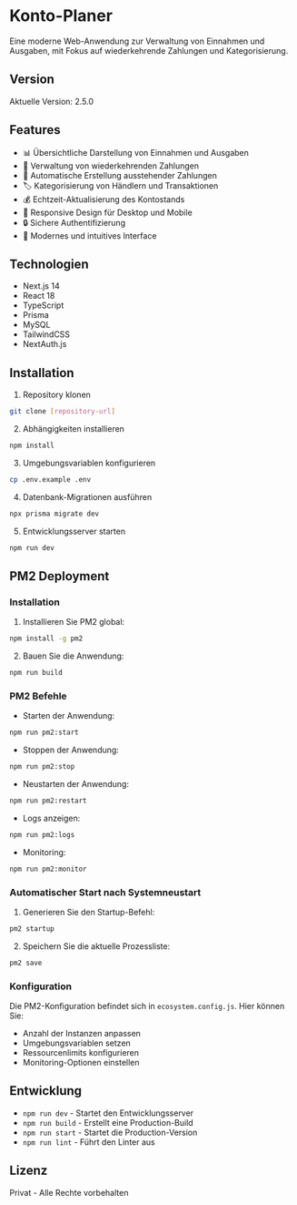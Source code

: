 # Konto-Planer

Eine moderne Web-Anwendung zur Verwaltung von Einnahmen und Ausgaben, mit Fokus auf wiederkehrende Zahlungen und Kategorisierung.

## Version

Aktuelle Version: 2.5.0

## Features

- 📊 Übersichtliche Darstellung von Einnahmen und Ausgaben
- 🔄 Verwaltung von wiederkehrenden Zahlungen
- 📅 Automatische Erstellung ausstehender Zahlungen
- 🏷️ Kategorisierung von Händlern und Transaktionen
- 💰 Echtzeit-Aktualisierung des Kontostands
- 📱 Responsive Design für Desktop und Mobile
- 🔒 Sichere Authentifizierung
- 🎨 Modernes und intuitives Interface

## Technologien

- Next.js 14
- React 18
- TypeScript
- Prisma
- MySQL
- TailwindCSS
- NextAuth.js

## Installation

1. Repository klonen
```bash
git clone [repository-url]
```

2. Abhängigkeiten installieren
```bash
npm install
```

3. Umgebungsvariablen konfigurieren
```bash
cp .env.example .env
```

4. Datenbank-Migrationen ausführen
```bash
npx prisma migrate dev
```

5. Entwicklungsserver starten
```bash
npm run dev
```

## PM2 Deployment

### Installation

1. Installieren Sie PM2 global:
```bash
npm install -g pm2
```

2. Bauen Sie die Anwendung:
```bash
npm run build
```

### PM2 Befehle

- Starten der Anwendung:
```bash
npm run pm2:start
```

- Stoppen der Anwendung:
```bash
npm run pm2:stop
```

- Neustarten der Anwendung:
```bash
npm run pm2:restart
```

- Logs anzeigen:
```bash
npm run pm2:logs
```

- Monitoring:
```bash
npm run pm2:monitor
```

### Automatischer Start nach Systemneustart

1. Generieren Sie den Startup-Befehl:
```bash
pm2 startup
```

2. Speichern Sie die aktuelle Prozessliste:
```bash
pm2 save
```

### Konfiguration

Die PM2-Konfiguration befindet sich in `ecosystem.config.js`. Hier können Sie:
- Anzahl der Instanzen anpassen
- Umgebungsvariablen setzen
- Ressourcenlimits konfigurieren
- Monitoring-Optionen einstellen

## Entwicklung

- `npm run dev` - Startet den Entwicklungsserver
- `npm run build` - Erstellt eine Production-Build
- `npm run start` - Startet die Production-Version
- `npm run lint` - Führt den Linter aus

## Lizenz

Privat - Alle Rechte vorbehalten

